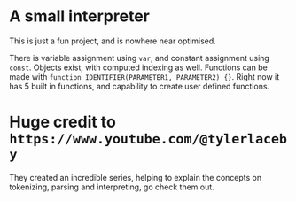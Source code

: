 # A small interpreter
This is just a fun project, and is nowhere near optimised.

There is variable assignment using `var`, and constant assignment using `const`. Objects exist, with computed indexing as well. Functions can be made with `function IDENTIFIER(PARAMETER1, PARAMETER2) {}`.
Right now it has 5 built in functions, and capability to create user defined functions.


# Huge credit to `https://www.youtube.com/@tylerlaceby`
They created an incredible series, helping to explain the concepts on tokenizing, parsing and interpreting, go check them out.
